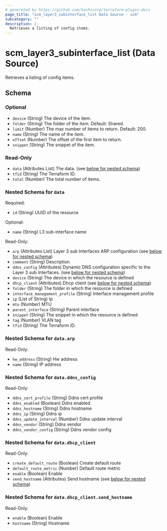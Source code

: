 ```yaml
---
# generated by https://github.com/hashicorp/terraform-plugin-docs
page_title: "scm_layer3_subinterface_list Data Source - scm"
subcategory: ""
description: |-
  Retrieves a listing of config items.
---
```


# scm_layer3_subinterface_list (Data Source)

Retrieves a listing of config items.



<!-- schema generated by tfplugindocs -->
## Schema

### Optional

- `device` (String) The device of the item.
- `folder` (String) The folder of the item. Default: Shared.
- `limit` (Number) The max number of items to return. Default: 200.
- `name` (String) The name of the item.
- `offset` (Number) The offset of the first item to return.
- `snippet` (String) The snippet of the item.

### Read-Only

- `data` (Attributes List) The data. (see [below for nested schema](#nestedatt--data))
- `tfid` (String) The Terraform ID.
- `total` (Number) The total number of items.

<a id="nestedatt--data"></a>
### Nested Schema for `data`

Required:

- `id` (String) UUID of the resource

Optional:

- `name` (String) L3 sub-interface name

Read-Only:

- `arp` (Attributes List) Layer 3 sub Interfaces ARP configuration (see [below for nested schema](#nestedatt--data--arp))
- `comment` (String) Description
- `ddns_config` (Attributes) Dynamic DNS configuration specific to the Layer 3 sub Interfaces. (see [below for nested schema](#nestedatt--data--ddns_config))
- `device` (String) The device in which the resource is defined
- `dhcp_client` (Attributes) Dhcp client (see [below for nested schema](#nestedatt--data--dhcp_client))
- `folder` (String) The folder in which the resource is defined
- `interface_management_profile` (String) Interface management profile
- `ip` (List of String) Ip
- `mtu` (Number) MTU
- `parent_interface` (String) Parent interface
- `snippet` (String) The snippet in which the resource is defined
- `tag` (Number) VLAN tag
- `tfid` (String) The Terraform ID.

<a id="nestedatt--data--arp"></a>
### Nested Schema for `data.arp`

Read-Only:

- `hw_address` (String) Hw address
- `name` (String) IP address


<a id="nestedatt--data--ddns_config"></a>
### Nested Schema for `data.ddns_config`

Read-Only:

- `ddns_cert_profile` (String) Ddns cert profile
- `ddns_enabled` (Boolean) Ddns enabled
- `ddns_hostname` (String) Ddns hostname
- `ddns_ip` (String) Ddns ip
- `ddns_update_interval` (Number) Ddns update interval
- `ddns_vendor` (String) Ddns vendor
- `ddns_vendor_config` (String) Ddns vendor config


<a id="nestedatt--data--dhcp_client"></a>
### Nested Schema for `data.dhcp_client`

Read-Only:

- `create_default_route` (Boolean) Create default route
- `default_route_metric` (Number) Default route metric
- `enable` (Boolean) Enable
- `send_hostname` (Attributes) Send hostname (see [below for nested schema](#nestedatt--data--dhcp_client--send_hostname))

<a id="nestedatt--data--dhcp_client--send_hostname"></a>
### Nested Schema for `data.dhcp_client.send_hostname`

Read-Only:

- `enable` (Boolean) Enable
- `hostname` (String) Hostname
